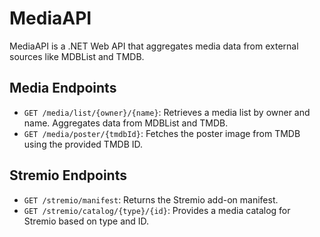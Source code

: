# MediaAPI
MediaAPI is a .NET Web API that aggregates media data from external sources like MDBList and TMDB.

## Media Endpoints
- `GET /media/list/{owner}/{name}`: Retrieves a media list by owner and name. Aggregates data from MDBList and TMDB.
- `GET /media/poster/{tmdbId}`: Fetches the poster image from TMDB using the provided TMDB ID.

## Stremio Endpoints
- `GET /stremio/manifest`: Returns the Stremio add-on manifest.
- `GET /stremio/catalog/{type}/{id}`: Provides a media catalog for Stremio based on type and ID.